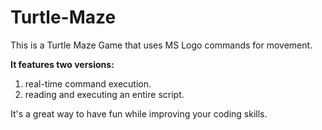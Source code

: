 # Turtle-Maze

This is a Turtle Maze Game that uses MS Logo commands for movement. 

**It features two versions:**

1. real-time command execution.
2. reading and executing an entire script. 


It's a great way to have fun while improving your coding skills.
